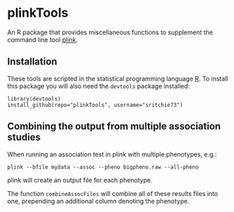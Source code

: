plinkTools
==========

An R package that provides miscellaneous functions to supplement the command line tool [plink](http://pngu.mgh.harvard.edu/~purcell/plink/).

## Installation
These tools are scripted in the statistical programming language [R](http://cran.r-project.org/). To install this package you will also need the `devtools` package installed:

```
library(devtools)
install_github(repo="plinkTools", username="sritchie73")
```

## Combining the output from multiple association studies
When running an association test in plink with multiple phenotypes, e.g.:

    plink --bfile mydata --assoc --pheno bigpheno.raw --all-pheno

plink will create an output file for each phenotype.

The function `combineAssocFiles` will combine all of these results files into one, prepending an additional column denoting the phenotype.

